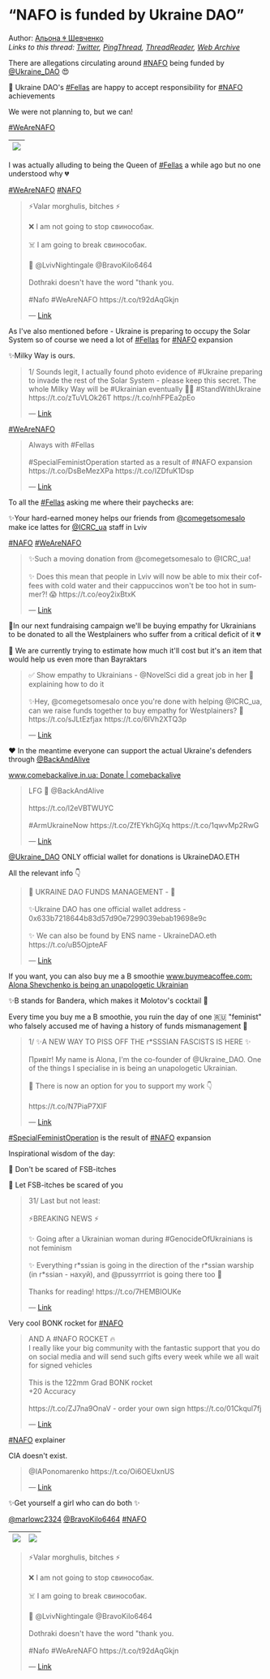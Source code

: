 # “NAFO is funded by Ukraine DAO”

Author: [Альона ꑭ Шевченко](https://twitter.com/cryptodrftng)  
*Links to this thread: [Twitter](https://twitter.com/cryptodrftng/status/1558059816450306048), [PingThread](https://pingthread.com/thread/1558059816450306048), [ThreadReader](https://threadreaderapp.com/thread/1558059816450306048.html), [Web Archive](https://web.archive.org/web/*/https://twitter.com/cryptodrftng/status/1558059816450306048)*

There are allegations circulating around [#NAFO](https://twitter.com/hashtag/NAFO) being funded by [@Ukraine_DAO](https://twitter.com/Ukraine_DAO) 😍

🥰 Ukraine DAO's [#Fellas](https://twitter.com/hashtag/Fellas) are happy to accept responsibility for [#NAFO](https://twitter.com/hashtag/NAFO) achievements

We were not planning to, but we can! 

[#WeAreNAFO](https://twitter.com/hashtag/WeAreNAFO)

| [![](/media/1572268213974732804/3_1558059811224387584.jpg)](/media/1572268213974732804/3_1558059811224387584.jpg) |
| :-: |

I was actually alluding to being the Queen of [#Fellas](https://twitter.com/hashtag/Fellas) a while ago but no one understood why 💔

[#WeAreNAFO](https://twitter.com/hashtag/WeAreNAFO) [#NAFO](https://twitter.com/hashtag/NAFO)

<blockquote class="twitter-tweet">
    <p lang="en" dir="ltr">
    ⚡️Valar morghulis, bitches ⚡️<br />
    <br />
    ❌ I am not going to stop свинособак. <br />
    <br />
    ☠️ I am going to break свинособак.<br />
     <br />
    🖤 @LvivNightingale @BravoKilo6464 <br />
    <br />
    Dothraki doesn&#39;t have the word &#34;thank you.<br />
    <br />
    #Nafo #WeAreNAFO https://t.co/t92dAqGkjn<br />
    </p>
    &mdash; <a href="https://twitter.com/cryptodrftng/status/1546617632853475328">Link</a>
</blockquote>

As I've also mentioned before - Ukraine is preparing to occupy the Solar System so of course we need a lot of [#Fellas](https://twitter.com/hashtag/Fellas) for [#NAFO](https://twitter.com/hashtag/NAFO) expansion 

✨Milky Way is ours.

<blockquote class="twitter-tweet">
    <p lang="en" dir="ltr">
    1/ Sounds legit, I actually found photo evidence of #Ukraine preparing to invade the rest of the Solar System - please keep this secret. The whole Milky Way will be #Ukrainian eventually 💙💛 #StandWithUkraine https://t.co/zTuVLOk26T https://t.co/nhFPEa2pEo<br />
    </p>
    &mdash; <a href="https://twitter.com/cryptodrftng/status/1502371469476741128">Link</a>
</blockquote>

[#WeAreNAFO](https://twitter.com/hashtag/WeAreNAFO)

<blockquote class="twitter-tweet">
    <p lang="en" dir="ltr">
    Always with #Fellas <br />
    <br />
    #SpecialFeministOperation started as a result of #NAFO expansion https://t.co/DsBeMezXPa https://t.co/IZDfuK1Dsp<br />
    </p>
    &mdash; <a href="https://twitter.com/cryptodrftng/status/1547331467822383106">Link</a>
</blockquote>

To all the [#Fellas](https://twitter.com/hashtag/Fellas) asking me where their paychecks are:

✨Your hard-earned money helps our friends from [@comegetsomesalo](https://twitter.com/comegetsomesalo) make ice lattes for [@ICRC_ua](https://twitter.com/ICRC_ua) staff in Lviv 

[#NAFO](https://twitter.com/hashtag/NAFO) [#WeAreNAFO](https://twitter.com/hashtag/WeAreNAFO)

<blockquote class="twitter-tweet">
    <p lang="en" dir="ltr">
    ✨Such a moving donation from @comegetsomesalo to @ICRC_ua!<br />
    <br />
    ✨ Does this mean that people in Lviv will now be able to mix their coffees with cold water and their cappuccinos won&#39;t be too hot in summer?! 😱 https://t.co/eoy2ixBtxK<br />
    </p>
    &mdash; <a href="https://twitter.com/Ukraine_DAO/status/1547212454194733057">Link</a>
</blockquote>

🚨In our next fundraising campaign we'll be buying empathy for Ukrainians to be donated to all the Westplainers who suffer from a critical deficit of it 💔

🚨 We are currently trying to estimate how much it'll cost but it's an item that would help us even more than Bayraktars

<blockquote class="twitter-tweet">
    <p lang="en" dir="ltr">
    ✅ Show empathy to Ukrainians - @NovelSci did a great job in her 🧵 explaining how to do it<br />
    <br />
    ✨Hey, @comegetsomesalo once you&#39;re done with helping @ICRC_ua, can we raise funds together to buy empathy for Westplainers? 👀 https://t.co/sJLtEzfjax https://t.co/6IVh2XTQ3p<br />
    </p>
    &mdash; <a href="https://twitter.com/Ukraine_DAO/status/1548695615042977794">Link</a>
</blockquote>

❤️ In the meantime everyone can support the actual Ukraine's defenders through [@BackAndAlive](https://twitter.com/BackAndAlive) 

[www.comebackalive.in.ua: Donate | comebackalive](https://www.comebackalive.in.ua/donate)

<blockquote class="twitter-tweet">
    <p lang="en" dir="ltr">
    LFG 🚀 @BackAndAlive <br />
    <br />
    https://t.co/l2eVBTWUYC<br />
    <br />
    #ArmUkraineNow https://t.co/ZfEYkhGjXq https://t.co/1qwvMp2RwG<br />
    </p>
    &mdash; <a href="https://twitter.com/cryptodrftng/status/1552415683337748480">Link</a>
</blockquote>

[@Ukraine_DAO](https://twitter.com/Ukraine_DAO) ONLY official wallet for donations is UkraineDAO.ETH 

All the relevant info 👇

<blockquote class="twitter-tweet">
    <p lang="en" dir="ltr">
    🔐 UKRAINE DAO FUNDS MANAGEMENT - 🧵 <br />
    <br />
    ✨Ukraine DAO has one official wallet address - 0x633b7218644b83d57d90e7299039ebab19698e9c <br />
    <br />
    ✨ We can also be found by ENS name - UkraineDAO.eth https://t.co/uB5OjpteAF<br />
    </p>
    &mdash; <a href="https://twitter.com/Ukraine_DAO/status/1540845735297572864">Link</a>
</blockquote>

If you want, you can also buy me a B smoothie [www.buymeacoffee.com: Alona Shevchenko is being an unapologetic Ukrainian](https://www.buymeacoffee.com/cryptodrftng)

✨B stands for Bandera, which makes it Molotov's cocktail 🥰

Every time you buy me a B smoothie, you ruin the day of one 🇷🇺 "feminist" who falsely accused me of having a history of funds mismanagement 💝

<blockquote class="twitter-tweet">
    <p lang="en" dir="ltr">
    1/ ✨A NEW WAY TO PISS OFF THE r*SSSIAN FASCISTS IS HERE ✨<br />
    <br />
    Привіт! My name is Alona, I&#39;m the co-founder of @Ukraine_DAO. One of the things I specialise in is being an unapologetic Ukrainian.<br />
    <br />
    💌 There is now an option for you to support my work 👇<br />
    <br />
    https://t.co/N7PiaP7XIF<br />
    </p>
    &mdash; <a href="https://twitter.com/cryptodrftng/status/1556955086181498880">Link</a>
</blockquote>

[#SpecialFeministOperation](https://twitter.com/hashtag/SpecialFeministOperation) is the result of [#NAFO](https://twitter.com/hashtag/NAFO) expansion 

Inspirational wisdom of the day:

🎀 Don't be scared of FSB-itches

🎀 Let FSB-itches be scared of you

<blockquote class="twitter-tweet">
    <p lang="en" dir="ltr">
    31/ Last but not least:<br />
    <br />
    ⚡️BREAKING NEWS ⚡️<br />
    <br />
    ✨ Going after a Ukrainian woman during #GenocideOfUkrainians is not feminism  <br />
    <br />
    ✨ Everything r*ssian is going in the direction of the r*ssian warship (in r*ssian - нахуй), and @pussyrrriot is going there too 💝 <br />
    <br />
    Thanks for reading! https://t.co/7HEMBIOUKe<br />
    </p>
    &mdash; <a href="https://twitter.com/cryptodrftng/status/1540813432290791424">Link</a>
</blockquote>

Very cool BONK rocket for [#NAFO](https://twitter.com/hashtag/NAFO)

<blockquote class="twitter-tweet">
    <p lang="en" dir="ltr">
    AND A #NAFO ROCKET 🔥<br />
    I really like your big community with the fantastic support that you do on social media and will send such gifts every week while we all wait for signed vehicles<br />
    <br />
    This is the 122mm Grad BONK rocket<br />
    &#43;20 Accuracy<br />
    <br />
    https://t.co/ZJ7na9OnaV - order your own sign https://t.co/01Ckqul7fj<br />
    </p>
    &mdash; <a href="https://twitter.com/SignMyRocket/status/1558155573526466562">Link</a>
</blockquote>

[#NAFO](https://twitter.com/hashtag/NAFO) explainer

CIA doesn't exist.

<blockquote class="twitter-tweet">
    <p lang="en" dir="ltr">
    @IAPonomarenko https://t.co/Oi6OEUxnUS<br />
    </p>
    &mdash; <a href="https://twitter.com/orororwell/status/1564240068293935104">Link</a>
</blockquote>

✨Get yourself a girl who can do both ✨

[@marlowc2324](https://twitter.com/marlowc2324) [@BravoKilo6464](https://twitter.com/BravoKilo6464) [#NAFO](https://twitter.com/hashtag/NAFO)

| [![](/media/1572268213974732804/3_1572268209570455555.jpg)](/media/1572268213974732804/3_1572268209570455555.jpg) | [![](/media/1572268213974732804/3_1572268209587294208.jpg)](/media/1572268213974732804/3_1572268209587294208.jpg) |
| :-: | :-: |

<blockquote class="twitter-tweet">
    <p lang="en" dir="ltr">
    ⚡️Valar morghulis, bitches ⚡️<br />
    <br />
    ❌ I am not going to stop свинособак. <br />
    <br />
    ☠️ I am going to break свинособак.<br />
     <br />
    🖤 @LvivNightingale @BravoKilo6464 <br />
    <br />
    Dothraki doesn&#39;t have the word &#34;thank you.<br />
    <br />
    #Nafo #WeAreNAFO https://t.co/t92dAqGkjn<br />
    </p>
    &mdash; <a href="https://twitter.com/cryptodrftng/status/1546617632853475328">Link</a>
</blockquote>
